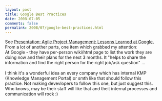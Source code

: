 ```yaml
---
layout: post
title: Google Best Practices
date: 2008-07-05
comments: false
permalink: 2008/07/google-best-practices.html
---
```


See <a href="http://www.infoq.com/news/2008/07/Agile-Google-Jeff-Sutherland">Presentation: Agile Project Management: Lessons Learned at Google. </a><br />From a lot of another parts, one item which grabbed my attention:<br />At Google - they have per-person wiki/html page to list the work they are doing now and their plans for the next 3 months. It "helps to share the information and find the right person for the right job/ask question" ...<br /><br />I think it's a wonderful idea an every company which has internal KMP (Knowledge Management Portal) or smth like that should follow this practice. Not making devevlopers to follow this one, but just suggest this. Who knows, may be their staff will like that and theit internal processes and communication will rock :)
